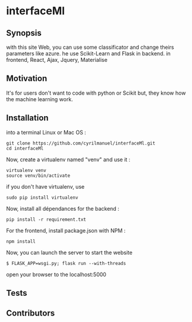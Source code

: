 # interfaceMl

## Synopsis

with this site Web, you can use some classificator and change theirs parameters like azure. he use Scikit-Learn and Flask in backend. in frontend, React, Ajax, Jquery, Materialise

## Motivation

It's for users don't want to code with python or Scikit but, they know how the machine learning work.

## Installation

into a terminal Linux or Mac OS :

```
git clone https://github.com/cyrilmanuel/interfaceMl.git
cd interfaceMl
```

Now, create a virtualenv named "venv" and use it :

```
virtualenv venv
source venv/bin/activate
```

if you don't have virtualenv, use
```
sudo pip install virtualenv
```

Now, install all dépendances for the backend :
```
pip install -r requirement.txt
```

For the frontend, install package.json with NPM :
```
npm install
```

Now, you can launch the server to start the website
```
$ FLASK_APP=wsgi.py; flask run --with-threads
```

open your browser to the localhost:5000

## Tests

## Contributors
